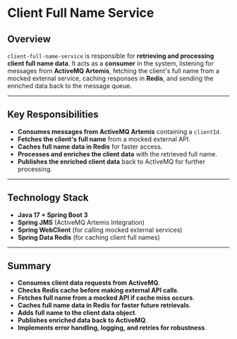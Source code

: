 # **Client Full Name Service**

## **Overview**
`client-full-name-service` is responsible for **retrieving and processing client full name data**. It acts as a **consumer** in the system, listening for messages from **ActiveMQ Artemis**, fetching the client's full name from a mocked external service, caching responses in **Redis**, and sending the enriched data back to the message queue.

---

## **Key Responsibilities**
- **Consumes messages from ActiveMQ Artemis** containing a `clientId`.
- **Fetches the client's full name** from a mocked external API.
- **Caches full name data in Redis** for faster access.
- **Processes and enriches the client data** with the retrieved full name.
- **Publishes the enriched client data** back to ActiveMQ for further processing.

---

## **Technology Stack**
- **Java 17 + Spring Boot 3**
- **Spring JMS** (ActiveMQ Artemis Integration)
- **Spring WebClient** (for calling mocked external services)
- **Spring Data Redis** (for caching client full names)

---

## **Summary**
- **Consumes client data requests from ActiveMQ**.
- **Checks Redis cache before making external API calls**.
- **Fetches full name from a mocked API if cache miss occurs**.
- **Caches full name data in Redis for faster future retrievals**.
- **Adds full name to the client data object**.
- **Publishes enriched data back to ActiveMQ**.
- **Implements error handling, logging, and retries for robustness**.

